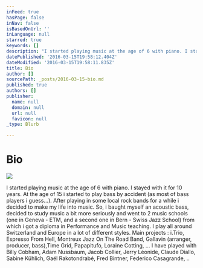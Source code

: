 ```yaml
---
inFeed: true
hasPage: false
inNav: false
isBasedOnUrl: ''
inLanguage: null
starred: true
keywords: []
description: "I started playing music at the age of 6 with piano. I stayed with it for 10 years. At the age of 15 i started to play bass by accident (as most of bass players i guess...). After playing in some local rock bands for a while i decided to make my life into music. So, i baught myself an acoustic bass, decided to study music a bit more seriously and went to 2 music schools (one in Geneva - ETM, and a second one in Bern - Swiss Jazz School) from which i got a diploma in Performance and Music teaching.\_I play all around Switzerland and Europe in a lot of different styles. Main projects : i.Trio, Espresso From Hell, Montreux Jazz On The Road Band, Gallavin (arranger, producer, bass),Time Grid, Papapitufo, Loraine Cotting, ... I have played with Billy Cobham, Adam Nussbaum, Jacob Collier, Jerry Léonide, Claude Diallo, Sabine Kühlich, Gaël Rakotondrabé, Fred Bintner, Federico Casagrande, .."
datePublished: '2016-03-15T19:58:12.404Z'
dateModified: '2016-03-15T19:58:11.835Z'
title: Bio
author: []
sourcePath: _posts/2016-03-15-bio.md
published: true
authors: []
publisher:
  name: null
  domain: null
  url: null
  favicon: null
_type: Blurb

---
```

# Bio
![](https://s3-us-west-2.amazonaws.com/the-grid-img/p/0607b515b27dece244fd4045702ff47c3dc06a49.jpg)

I started playing music at the age of 6 with piano. I stayed with it for 10 years. At the age of 15 i started to play bass by accident (as most of bass players i guess...). After playing in some local rock bands for a while i decided to make my life into music. So, i baught myself an acoustic bass, decided to study music a bit more seriously and went to 2 music schools (one in Geneva - ETM, and a second one in Bern - Swiss Jazz School) from which i got a diploma in Performance and Music teaching. I play all around Switzerland and Europe in a lot of different styles. Main projects : i.Trio, Espresso From Hell, Montreux Jazz On The Road Band, Gallavin (arranger, producer, bass),Time Grid, Papapitufo, Loraine Cotting, ... I have played with Billy Cobham, Adam Nussbaum, Jacob Collier, Jerry Léonide, Claude Diallo, Sabine Kühlich, Gaël Rakotondrabé, Fred Bintner, Federico Casagrande, ..